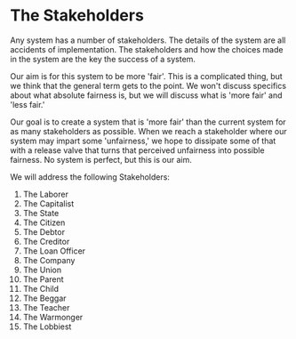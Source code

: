 # The Stakeholders

Any system has a number of stakeholders.  The details of the system are all accidents of implementation.  The stakeholders and how the choices made in the system are the key the success of a system.

Our aim is for this system to be more 'fair'.  This is a complicated thing, but we think that the general term gets to the point.  We won't discuss specifics about what absolute fairness is, but we will discuss what is 'more fair' and 'less fair.'

Our goal is to create a system that is 'more fair' than the current system for as many stakeholders as possible.  When we reach a stakeholder where our system may impart some 'unfairness,' we hope to dissipate some of that with a release valve that turns that perceived unfairness into possible fairness.  No system is perfect, but this is our aim.

We will address the following Stakeholders:

1. The Laborer
2. The Capitalist
3. The State
4. The Citizen
5. The Debtor
6. The Creditor
7. The Loan Officer
8. The Company
9. The Union
10. The Parent
11. The Child
12. The Beggar
13. The Teacher
14. The Warmonger
15. The Lobbiest

